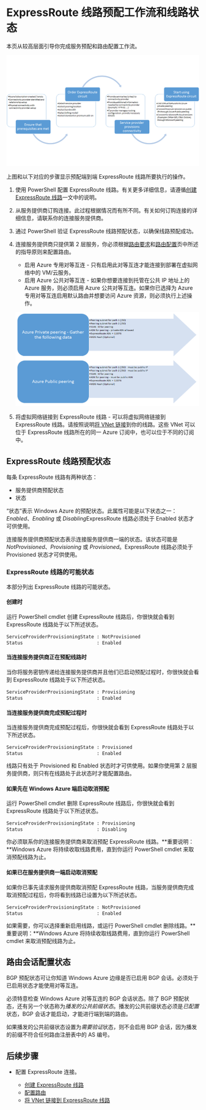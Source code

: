 <properties
   pageTitle="ExpressRoute 线路配置工作流 | Windows Azure"
   description="本页将指导你完成配置 ExpressRoute 线路和对等互连的工作流"
   documentationCenter="na"
   services="expressroute"
   authors="cherylmc"
   manager="carolz"
   editor="" />
<tags
   ms.service="expressroute"
   ms.date="10/12/2015"
   wacn.date="11/27/2015"/>

# ExpressRoute 线路预配工作流和线路状态
本页从较高层面引导你完成服务预配和路由配置工作流。

![](./media/expressroute-workflows/expressroute-circuit-workflow.png)

上图和以下对应的步骤显示预配端到端 ExpressRoute 线路所要执行的操作。

1. 使用 PowerShell 配置 ExpressRoute 线路。有关更多详细信息，请遵循[创建 ExpressRoute 线路](/documentation/articles/expressroute-howto-circuit-classic)一文中的说明。

2. 从服务提供商订购连接。此过程根据情况而有所不同。有关如何订购连接的详细信息，请联系你的连接服务提供商。

3. 通过 PowerShell 验证 ExpressRoute 线路预配状态，以确保线路预配成功。

4. 连接服务提供商只提供第 2 层服务，你必须根据[路由要求](/documentation/articles/expressroute-routing)和[路由配置](/documentation/articles/expressroute-howto-routing-classic)页中所述的指导原则来配置路由。

	-  启用 Azure 专用对等互连 - 只有启用此对等互连才能连接到部署在虚拟网络中的 VM/云服务。
	-  启用 Azure 公共对等互连 - 如果你想要连接到托管在公共 IP 地址上的 Azure 服务，则必须启用 Azure 公共对等互连。如果你已选择为 Azure 专用对等互连启用默认路由并想要访问 Azure 资源，则必须执行上述操作。

	![](./media/expressroute-workflows/expressroute-routing-workflow.png)

5. 将虚拟网络链接到 ExpressRoute 线路 - 可以将虚拟网络链接到 ExpressRoute 线路。请按照说明[将 VNet 链接](/documentation/articles/expressroute-howto-linkvnet-classic)到你的线路。这些 VNet 可以位于 ExpressRoute 线路所在的同一 Azure 订阅中，也可以位于不同的订阅中。


## ExpressRoute 线路预配状态

每条 ExpressRoute 线路有两种状态：

- 服务提供商预配状态
- 状态

“状态”表示 Windows Azure 的预配状态。此属性可能是以下状态之一：*Enabled*、*Enabling* 或 *Disabling*ExpressRoute 线路必须处于 Enabled 状态才可供使用。

连接服务提供商预配状态表示连接服务提供商一端的状态。该状态可能是 *NotProvisioned*、*Provisioning* 或 *Provisioned*。ExpressRoute 线路必须处于 Provisioned 状态才可供使用。

### ExpressRoute 线路的可能状态

本部分列出 ExpressRoute 线路的可能状态。

#### 创建时

运行 PowerShell cmdlet 创建 ExpressRoute 线路后，你很快就会看到 ExpressRoute 线路处于以下所述状态。

	ServiceProviderProvisioningState : NotProvisioned
	Status                           : Enabled


#### 当连接服务提供商正在预配线路时

当你将服务密钥传递给连接服务提供商并且他们已启动预配过程时，你很快就会看到 ExpressRoute 线路处于以下所述状态。

	ServiceProviderProvisioningState : Provisioning
	Status                           : Enabled


#### 当连接服务提供商完成预配过程时

当连接服务提供商完成预配过程后，你很快就会看到 ExpressRoute 线路处于以下所述状态。

	ServiceProviderProvisioningState : Provisioned
	Status                           : Enabled

线路只有处于 Provisioned 和 Enabled 状态时才可供使用。如果你使用第 2 层服务提供商，则只有在线路处于此状态时才能配置路由。

#### 如果先在 Windows Azure 端启动取消预配

运行 PowerShell cmdlet 删除 ExpressRoute 线路后，你很快就会看到 ExpressRoute 线路处于以下所述状态。

	ServiceProviderProvisioningState : Provisioning
	Status                           : Disabling

你必须联系你的连接服务提供商来取消预配 ExpressRoute 线路。**重要说明：**Windows Azure 将持续收取线路费用，直到你运行 PowerShell cmdlet 来取消预配线路为止。

#### 如果已在服务提供商一端启动取消预配

如果你已事先请求服务提供商取消预配 ExpressRoute 线路，当服务提供商完成取消预配过程后，你将看到线路已设置为以下所述状态。


	ServiceProviderProvisioningState : NotProvisioned
	Status                           : Enabled

如果需要，你可以选择重新启用线路，或运行 PowerShell cmdlet 删除线路。**重要说明：**Windows Azure 将持续收取线路费用，直到你运行 PowerShell cmdlet 来取消预配线路为止。


## 路由会话配置状态

BGP 预配状态可让你知道 Windows Azure 边缘是否已启用 BGP 会话。必须处于已启用状态才能使用对等互连。

必须特意检查 Windows Azure 对等互连的 BGP 会话状态。除了 BGP 预配状态，还有另一个状态称为*播发的公共前缀状态*。播发的公共前缀状态必须是*已配置*状态，BGP 会话才能启动，才能进行端到端的路由。

如果播发的公共前缀状态设置为*需要验证*状态，则不会启用 BGP 会话，因为播发的前缀不符合任何路由注册表中的 AS 编号。


## 后续步骤

- 配置 ExpressRoute 连接。

	- [创建 ExpressRoute 线路](/documentation/articles/expressroute-howto-circuit-classic)
	- [配置路由](/documentation/articles/expressroute-howto-routing-classic)
	- [将 VNet 链接到 ExpressRoute 线路](/documentation/articles/expressroute-howto-linkvnet-classic)

<!---HONumber=82-->